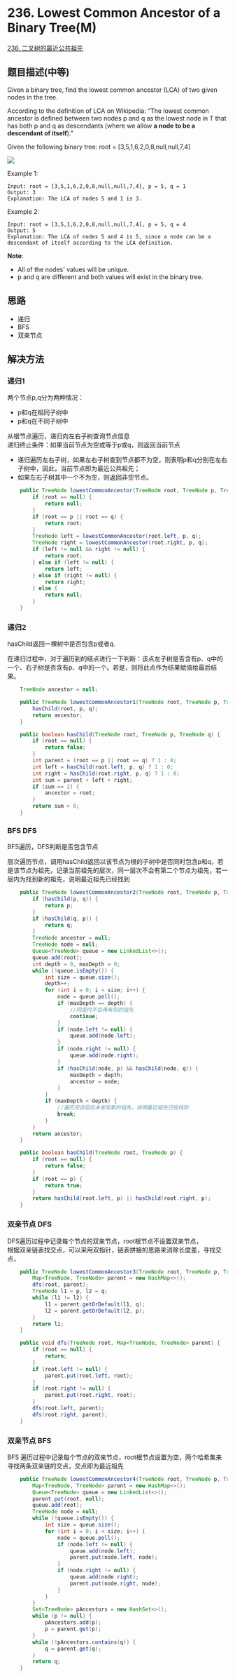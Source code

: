 # 236. Lowest Common Ancestor of a Binary Tree\(M\)

[236. 二叉树的最近公共祖先](https://leetcode-cn.com/problems/lowest-common-ancestor-of-a-binary-tree/)

## 题目描述\(中等\)

Given a binary tree, find the lowest common ancestor \(LCA\) of two given nodes in the tree.

According to the definition of LCA on Wikipedia: “The lowest common ancestor is defined between two nodes p and q as the lowest node in T that has both p and q as descendants \(where we allow **a node to be a descendant of itself**\).”

Given the following binary tree:  root = \[3,5,1,6,2,0,8,null,null,7,4\]

![](../assets/201-300/236-p-1.png)

Example 1:

```
Input: root = [3,5,1,6,2,0,8,null,null,7,4], p = 5, q = 1
Output: 3
Explanation: The LCA of nodes 5 and 1 is 3.
```

Example 2:

```
Input: root = [3,5,1,6,2,0,8,null,null,7,4], p = 5, q = 4
Output: 5
Explanation: The LCA of nodes 5 and 4 is 5, since a node can be a descendant of itself according to the LCA definition.
```

**Note**:

* All of the nodes' values will be unique.
* p and q are different and both values will exist in the binary tree.

## 思路

* 递归
* BFS
* 双亲节点

## 解决方法

### 递归1

两个节点p,q分为两种情况：

* p和q在相同子树中
* p和q在不同子树中

从根节点遍历，递归向左右子树查询节点信息  
递归终止条件：如果当前节点为空或等于p或q，则返回当前节点

* 递归遍历左右子树，如果左右子树查到节点都不为空，则表明p和q分别在左右子树中，因此，当前节点即为最近公共祖先；
* 如果左右子树其中一个不为空，则返回非空节点。

```java
    public TreeNode lowestCommonAncestor(TreeNode root, TreeNode p, TreeNode q) {
        if (root == null) {
            return null;
        }
        if (root == p || root == q) {
            return root;
        }
        TreeNode left = lowestCommonAncestor(root.left, p, q);
        TreeNode right = lowestCommonAncestor(root.right, p, q);
        if (left != null && right != null) {
            return root;
        } else if (left != null) {
            return left;
        } else if (right != null) {
            return right;
        } else {
            return null;
        }
    }
```

### 递归2

hasChild返回一棵树中是否包含p或者q.

在递归过程中，对于遍历到的结点进行一下判断：该点左子树是否含有p、q中的一个、右子树是否含有p、q中的一个。若是，则将此点作为结果赋值给最后结果。

```java
    TreeNode ancestor = null;

    public TreeNode lowestCommonAncestor1(TreeNode root, TreeNode p, TreeNode q) {
        hasChild(root, p, q);
        return ancestor;
    }

    public boolean hasChild(TreeNode root, TreeNode p, TreeNode q) {
        if (root == null) {
            return false;
        }
        int parent = (root == p || root == q) ? 1 : 0;
        int left = hasChild(root.left, p, q) ? 1 : 0;
        int right = hasChild(root.right, p, q) ? 1 : 0;
        int sum = parent + left + right;
        if (sum == 2) {
            ancestor = root;
        }
        return sum > 0;
    }
```

### BFS DFS

BFS遍历，DFS判断是否包含节点

层次遍历节点，调用hasChild返回以该节点为根的子树中是否同时包含p和q，若是该节点为祖先，记录当前祖先的层次，同一层次不会有第二个节点为祖先，若一层内为找到新的祖先，说明最近祖先已经找到

```java
    public TreeNode lowestCommonAncestor2(TreeNode root, TreeNode p, TreeNode q) {
        if (hasChild(p, q)) {
            return p;
        }
        if (hasChild(q, p)) {
            return q;
        }
        TreeNode ancestor = null;
        TreeNode node = null;
        Queue<TreeNode> queue = new LinkedList<>();
        queue.add(root);
        int depth = 0, maxDepth = 0;
        while (!queue.isEmpty()) {
            int size = queue.size();
            depth++;
            for (int i = 0; i < size; i++) {
                node = queue.poll();
                if (maxDepth == depth) {
                    //同层内不会再有别的祖先
                    continue;
                }
                if (node.left != null) {
                    queue.add(node.left);
                }
                if (node.right != null) {
                    queue.add(node.right);
                }
                if (hasChild(node, p) && hasChild(node, q)) {
                    maxDepth = depth;
                    ancestor = node;
                }
            }
            if (maxDepth < depth) {
                //遍历完该层后未发现新的祖先，说明最近祖先已经找到
                break;
            }
        }
        return ancestor;
    }

    public boolean hasChild(TreeNode root, TreeNode p) {
        if (root == null) {
            return false;
        }
        if (root == p) {
            return true;
        }
        return hasChild(root.left, p) || hasChild(root.right, p);
    }
```

### 双亲节点 DFS

DFS遍历过程中记录每个节点的双亲节点，root根节点不设置双亲节点，  
根据双亲链表找交点，可以采用双指针，链表拼接的思路来消除长度差，寻找交点，

```java
    public TreeNode lowestCommonAncestor3(TreeNode root, TreeNode p, TreeNode q) {
        Map<TreeNode, TreeNode> parent = new HashMap<>();
        dfs(root, parent);
        TreeNode l1 = p, l2 = q;
        while (l1 != l2) {
            l1 = parent.getOrDefault(l1, q);
            l2 = parent.getOrDefault(l2, p);
        }
        return l1;
    }

    public void dfs(TreeNode root, Map<TreeNode, TreeNode> parent) {
        if (root == null) {
            return;
        }
        if (root.left != null) {
            parent.put(root.left, root);
        }
        if (root.right != null) {
            parent.put(root.right, root);
        }
        dfs(root.left, parent);
        dfs(root.right, parent);
    }
```

### 双亲节点 BFS

BFS 遍历过程中记录每个节点的双亲节点，root根节点设置为空，两个哈希集来寻找两条双亲链的交点，交点即为最近祖先

```java
    public TreeNode lowestCommonAncestor4(TreeNode root, TreeNode p, TreeNode q) {
        Map<TreeNode, TreeNode> parent = new HashMap<>();
        Queue<TreeNode> queue = new LinkedList<>();
        parent.put(root, null);
        queue.add(root);
        TreeNode node = null;
        while (!queue.isEmpty()) {
            int size = queue.size();
            for (int i = 0; i < size; i++) {
                node = queue.poll();
                if (node.left != null) {
                    queue.add(node.left);
                    parent.put(node.left, node);
                }
                if (node.right != null) {
                    queue.add(node.right);
                    parent.put(node.right, node);
                }
            }
        }
        Set<TreeNode> pAncestors = new HashSet<>();
        while (p != null) {
            pAncestors.add(p);
            p = parent.get(p);
        }
        while (!pAncestors.contains(q)) {
            q = parent.get(q);
        }
        return q;
    }
```



